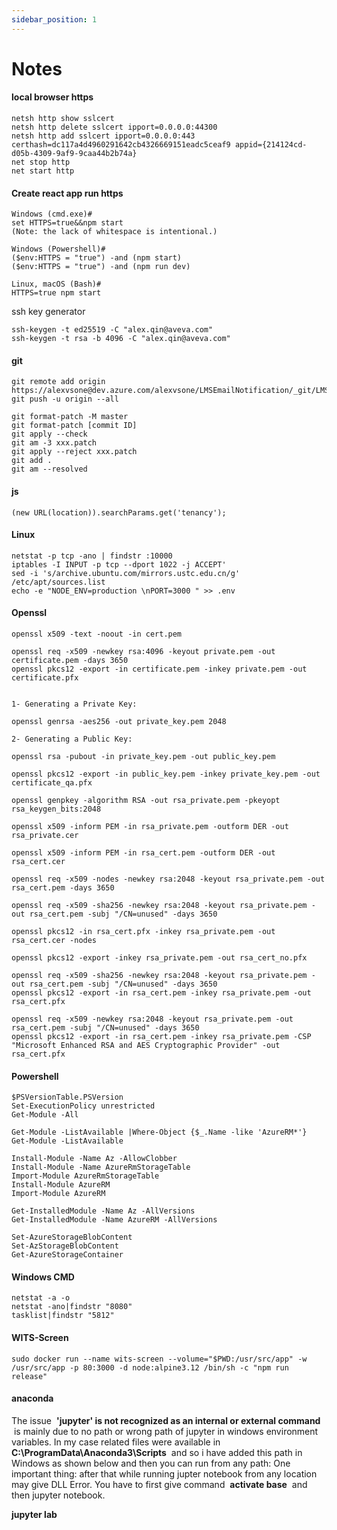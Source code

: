 ```yaml
---
sidebar_position: 1
---
```


# Notes

#### local browser https
```
netsh http show sslcert
netsh http delete sslcert ipport=0.0.0.0:44300
netsh http add sslcert ipport=0.0.0.0:443 certhash=dc117a4d4960291642cb4326669151eadc5ceaf9 appid={214124cd-d05b-4309-9af9-9caa44b2b74a}
net stop http
net start http
```
#### Create react app run https
```
Windows (cmd.exe)#
set HTTPS=true&&npm start
(Note: the lack of whitespace is intentional.)

Windows (Powershell)#
($env:HTTPS = "true") -and (npm start)
($env:HTTPS = "true") -and (npm run dev)

Linux, macOS (Bash)#
HTTPS=true npm start
```
ssh key generator
```
ssh-keygen -t ed25519 -C "alex.qin@aveva.com"
ssh-keygen -t rsa -b 4096 -C "alex.qin@aveva.com"
```
#### git
```
git remote add origin https://alexvsone@dev.azure.com/alexvsone/LMSEmailNotification/_git/LMSEmailNotification
git push -u origin --all

git format-patch -M master
git format-patch [commit ID]
git apply --check
git am -3 xxx.patch
git apply --reject xxx.patch
git add .
git am --resolved
```
#### js
```
(new URL(location)).searchParams.get('tenancy');
```
#### Linux
```
netstat -p tcp -ano | findstr :10000
iptables -I INPUT -p tcp --dport 1022 -j ACCEPT'
sed -i 's/archive.ubuntu.com/mirrors.ustc.edu.cn/g' /etc/apt/sources.list
echo -e "NODE_ENV=production \nPORT=3000 " >> .env
```
#### Openssl
```
openssl x509 -text -noout -in cert.pem

openssl req -x509 -newkey rsa:4096 -keyout private.pem -out certificate.pem -days 3650
openssl pkcs12 -export -in certificate.pem -inkey private.pem -out certificate.pfx


1- Generating a Private Key:

openssl genrsa -aes256 -out private_key.pem 2048

2- Generating a Public Key:

openssl rsa -pubout -in private_key.pem -out public_key.pem

openssl pkcs12 -export -in public_key.pem -inkey private_key.pem -out certificate_qa.pfx

openssl genpkey -algorithm RSA -out rsa_private.pem -pkeyopt rsa_keygen_bits:2048

openssl x509 -inform PEM -in rsa_private.pem -outform DER -out rsa_private.cer

openssl x509 -inform PEM -in rsa_cert.pem -outform DER -out rsa_cert.cer

openssl req -x509 -nodes -newkey rsa:2048 -keyout rsa_private.pem -out rsa_cert.pem -days 3650

openssl req -x509 -sha256 -newkey rsa:2048 -keyout rsa_private.pem -out rsa_cert.pem -subj "/CN=unused" -days 3650

openssl pkcs12 -in rsa_cert.pfx -inkey rsa_private.pem -out rsa_cert.cer -nodes

openssl pkcs12 -export -inkey rsa_private.pem -out rsa_cert_no.pfx

openssl req -x509 -sha256 -newkey rsa:2048 -keyout rsa_private.pem -out rsa_cert.pem -subj "/CN=unused" -days 3650
openssl pkcs12 -export -in rsa_cert.pem -inkey rsa_private.pem -out rsa_cert.pfx

openssl req -x509 -newkey rsa:2048 -keyout rsa_private.pem -out rsa_cert.pem -subj "/CN=unused" -days 3650
openssl pkcs12 -export -in rsa_cert.pem -inkey rsa_private.pem -CSP "Microsoft Enhanced RSA and AES Cryptographic Provider" -out rsa_cert.pfx
```
#### Powershell
```
$PSVersionTable.PSVersion
Set-ExecutionPolicy unrestricted
Get-Module -All

Get-Module -ListAvailable |Where-Object {$_.Name -like 'AzureRM*'}
Get-Module -ListAvailable

Install-Module -Name Az -AllowClobber
Install-Module -Name AzureRmStorageTable
Import-Module AzureRmStorageTable
Install-Module AzureRM 
Import-Module AzureRM

Get-InstalledModule -Name Az -AllVersions
Get-InstalledModule -Name AzureRM -AllVersions

Set-AzureStorageBlobContent
Set-AzStorageBlobContent
Get-AzureStorageContainer
```
#### Windows CMD
```
netstat -a -o
netstat -ano|findstr "8080" 
tasklist|findstr "5812" 
```
#### WITS-Screen
```
sudo docker run --name wits-screen --volume="$PWD:/usr/src/app" -w /usr/src/app -p 80:3000 -d node:alpine3.12 /bin/sh -c "npm run release"
```

#### anaconda
The issue  **'jupyter' is not recognized as an internal or external command**  is mainly due to no path or wrong path of jupyter in windows environment variables.
In my case related files were available in  **C:\ProgramData\Anaconda3\Scripts**  and so i have added this path in Windows as shown below and then you can run from any path:
One important thing: after that while running jupter notebook from any location may give DLL Error. You have to first give command  **activate base**  and then jupyter notebook. 

 **jupyter lab** 
